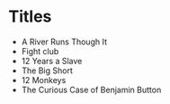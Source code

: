 # Titles

- A River Runs Though It
- Fight club
- 12 Years a Slave
- The Big Short
- 12 Monkeys
- The Curious Case of Benjamin Button
